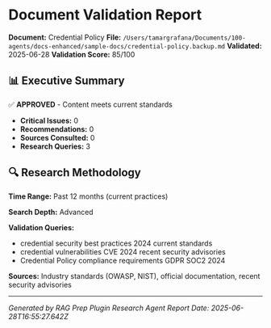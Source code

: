 # Document Validation Report

**Document:** Credential Policy
**File:** `/Users/tamargrafana/Documents/100-agents/docs-enhanced/sample-docs/credential-policy.backup.md`
**Validated:** 2025-06-28
**Validation Score:** 85/100

## 📊 Executive Summary

✅ **APPROVED** - Content meets current standards

- **Critical Issues:** 0
- **Recommendations:** 0
- **Sources Consulted:** 0
- **Research Queries:** 3

## 🔍 Research Methodology

**Time Range:** Past 12 months (current practices)

**Search Depth:** Advanced

**Validation Queries:**
- credential security best practices 2024 current standards
- credential vulnerabilities CVE 2024 recent security advisories
- Credential Policy compliance requirements GDPR SOC2 2024

**Sources:** Industry standards (OWASP, NIST), official documentation, recent security advisories

---

*Generated by RAG Prep Plugin Research Agent*
*Report Date: 2025-06-28T16:55:27.642Z*
